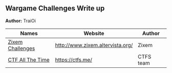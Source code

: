 ## Wargame Challenges Write up

**Author:** TraiOi

| Names | Website | Author |
| ----- | ------- | ------ |
| [Zixem Challenges](https://github.com/TraiOi/Wargame_WriteUp/blob/master/Zixem/README.md) | http://www.zixem.altervista.org/ | Zixem |
| [CTF All The Time](https://github.com/TraiOi/Wargame_WriteUp/blob/master/ctfs/README.md) | https://ctfs.me/ | CTFS team |

